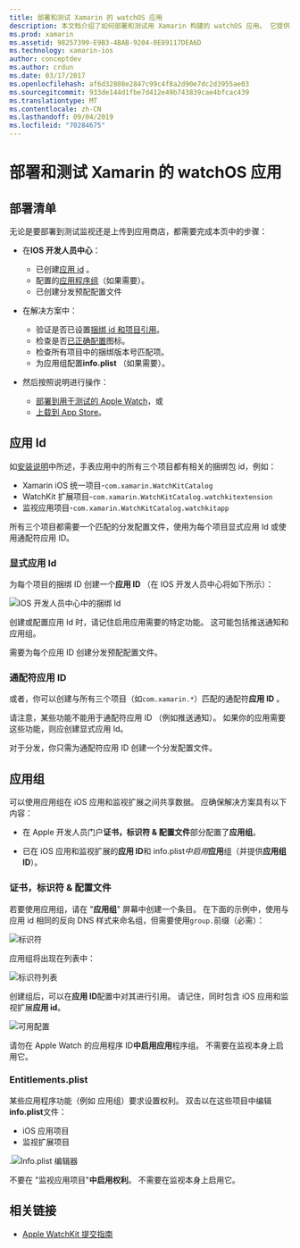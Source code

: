 ```yaml
---
title: 部署和测试 Xamarin 的 watchOS 应用
description: 本文档介绍了如何部署和测试用 Xamarin 构建的 watchOS 应用。 它提供了一个部署清单，讨论了显式和通配符应用 Id，并查看了应用组。
ms.prod: xamarin
ms.assetid: 98257399-E9B3-4BAB-9204-0E89117DEA6D
ms.technology: xamarin-ios
author: conceptdev
ms.author: crdun
ms.date: 03/17/2017
ms.openlocfilehash: af6d32808e2847c99c4f8a2d90e7dc2d3955ae03
ms.sourcegitcommit: 933de144d1fbe7d412e49b743839cae4bfcac439
ms.translationtype: MT
ms.contentlocale: zh-CN
ms.lasthandoff: 09/04/2019
ms.locfileid: "70284675"
---
```

# <a name="deploying-and-testing-watchos-apps-with-xamarin"></a>部署和测试 Xamarin 的 watchOS 应用

## <a name="deployment-checklist"></a>部署清单

无论是要部署到测试监视还是上传到应用商店，都需要完成本页中的步骤：

- 在**IOS 开发人员中心**：
  - 已创建[应用 id](#App_IDs) 。
  - 配置的[应用程序组](#App_Groups)（如果需要）。
  - 已创建分发预配配置文件

- 在解决方案中：

  - 验证是否已设置[捆绑 id 和项目引用](~/ios/watchos/get-started/installation.md)。
  - 检查是否[已正确配置](~/ios/watchos/app-fundamentals/icons.md)图标。
  - 检查所有项目中的捆绑版本号匹配项。
  - 为应用组配置**info.plist** （如果需要）。

- 然后按照说明进行操作：
  - [部署到用于测试的 Apple Watch](~/ios/watchos/deploy-test/device.md)，或
  - [上载到 App Store](~/ios/watchos/deploy-test/appstore.md)。

<a name="App_IDs"/>

## <a name="app-ids"></a>应用 Id

如[安装说明](~/ios/watchos/get-started/installation.md)中所述，手表应用中的所有三个项目都有相关的捆绑包 id，例如：

- Xamarin iOS 统一项目-`com.xamarin.WatchKitCatalog`
- WatchKit 扩展项目-`com.xamarin.WatchKitCatalog.watchkitextension`
- 监视应用项目-`com.xamarin.WatchKitCatalog.watchkitapp`

所有三个项目都需要一个匹配的分发配置文件，使用为每个项目显式应用 Id 或使用通配符应用 ID。

### <a name="explicit-app-ids"></a>显式应用 Id

为每个项目的捆绑 ID 创建一个**应用 ID** （在 IOS 开发人员中心将如下所示）：

![IOS 开发人员中心中的捆绑 Id](images/appids-specific-sml.png)

创建或配置应用 Id 时，请记住启用应用需要的特定功能。 这可能包括推送通知和应用组。

需要为每个应用 ID 创建分发预配配置文件。

### <a name="wildcard-app-id"></a>通配符应用 ID

或者，你可以创建与所有三个项目（如`com.xamarin.*`）匹配的通配符**应用 ID** 。

请注意，某些功能不能用于通配符应用 ID （例如推送通知）。 如果你的应用需要这些功能，则应创建显式应用 Id。

对于分发，你只需为通配符应用 ID 创建一个分发配置文件。

<a name="App_Groups" />

## <a name="app-groups"></a>应用组

可以使用应用组在 iOS 应用和监视扩展之间共享数据。 应确保解决方案具有以下内容：

- 在 Apple 开发人员门户**证书，标识符 & 配置文件**部分配置了**应用组**。

- 已在 iOS 应用和监视扩展的**应用 ID**和 info.plist*中启用***应用**组（并提供**应用组 ID**）。

### <a name="certificates-identifiers--profiles"></a>证书，标识符 & 配置文件

若要使用应用组，请在 "**应用组**" 屏幕中创建一个条目。 在下面的示例中，使用与应用 id 相同的反向 DNS 样式来命名组，但需要使用`group.`前缀（必需）：

![标识符](images/appgroups-new-sml.png)

应用组将出现在列表中：

![标识符列表](images/appgroups-setup-sml.png)

创建组后，可以在**应用 ID**配置中对其进行引用。 请记住，同时包含 iOS 应用和监视扩展**应用 id**。

![可用配置](images/appgroups-sml.png)

请勿在 Apple Watch 的应用程序 ID**中启用应用**程序组。 不需要在监视本身上启用它。

### <a name="entitlementsplist"></a>Entitlements.plist

某些应用程序功能（例如 应用组）要求设置权利。
双击以在这些项目中编辑**info.plist**文件：

- iOS 应用项目
- 监视扩展项目

.![Info.plist 编辑器](images/entitlements-plist-sml.png)

不要在 "监视应用项目"**中启用权利**。 不需要在监视本身上启用它。

## <a name="related-links"></a>相关链接

- [Apple WatchKit 提交指南](https://developer.apple.com/app-store/watch/)
